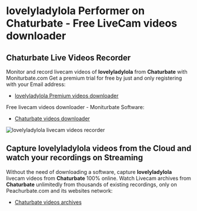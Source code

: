 # lovelyladylola Performer on Chaturbate - Free LiveCam videos downloader

## Chaturbate Live Videos Recorder

Monitor and record livecam videos of **lovelyladylola** from **Chaturbate** with Moniturbate.com
Get a premium trial for free by just and only registering with your Email address:
* [lovelyladylola Premium videos downloader](https://moniturbate.com/request-demo-licence-key.html)

Free livecam videos downloader - Moniturbate Software:
* [Chaturbate videos downloader](https://moniturbate.com/moniturbate-download-software.html)

![lovelyladylola livecam videos recorder](https://peachurnet.com/templates/moniturbate-software.png)


## Capture lovelyladylola videos from the Cloud and watch your recordings on Streaming

Without the need of downloading a software, capture **lovelyladylola** livecam videos from **Chaturbate** 100% online.
Watch Livecam archives from **Chaturbate** unlimitedly from thousands of existing recordings, only on Peachurbate.com and its websites network:
* [Chaturbate videos archives](https://peachurnet.com/)